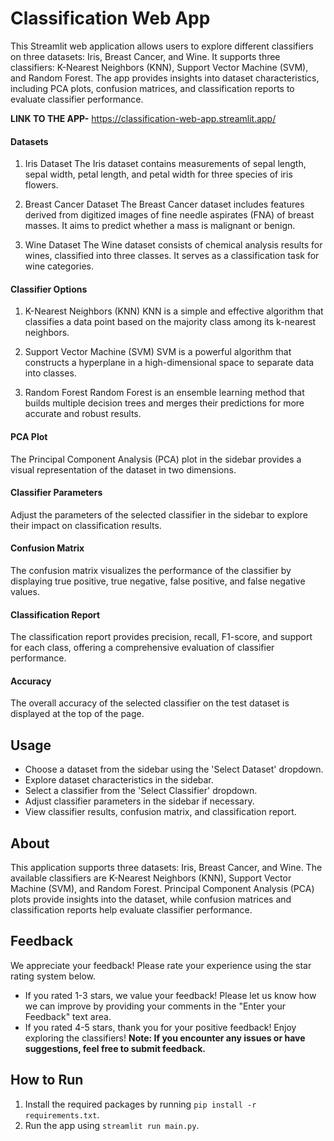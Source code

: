 # Classification Web App

This Streamlit web application allows users to explore different classifiers on three datasets: Iris, Breast Cancer, and Wine. It supports three classifiers: K-Nearest Neighbors (KNN), Support Vector Machine (SVM), and Random Forest. The app provides insights into dataset characteristics, including PCA plots, confusion matrices, and classification reports to evaluate classifier performance.

**LINK TO THE APP-**
https://classification-web-app.streamlit.app/

#### Datasets
1. Iris Dataset
The Iris dataset contains measurements of sepal length, sepal width, petal length, and petal width for three species of iris flowers.

2. Breast Cancer Dataset
The Breast Cancer dataset includes features derived from digitized images of fine needle aspirates (FNA) of breast masses. It aims to predict whether a mass is malignant or benign.

3. Wine Dataset
The Wine dataset consists of chemical analysis results for wines, classified into three classes. It serves as a classification task for wine categories.

#### Classifier Options
1. K-Nearest Neighbors (KNN)
KNN is a simple and effective algorithm that classifies a data point based on the majority class among its k-nearest neighbors.

2. Support Vector Machine (SVM)
SVM is a powerful algorithm that constructs a hyperplane in a high-dimensional space to separate data into classes.

3. Random Forest
Random Forest is an ensemble learning method that builds multiple decision trees and merges their predictions for more accurate and robust results.

#### PCA Plot
The Principal Component Analysis (PCA) plot in the sidebar provides a visual representation of the dataset in two dimensions.

#### Classifier Parameters
Adjust the parameters of the selected classifier in the sidebar to explore their impact on classification results.

#### Confusion Matrix
The confusion matrix visualizes the performance of the classifier by displaying true positive, true negative, false positive, and false negative values.

#### Classification Report
The classification report provides precision, recall, F1-score, and support for each class, offering a comprehensive evaluation of classifier performance.

#### Accuracy
The overall accuracy of the selected classifier on the test dataset is displayed at the top of the page.


## Usage

- Choose a dataset from the sidebar using the 'Select Dataset' dropdown.
- Explore dataset characteristics in the sidebar.
- Select a classifier from the 'Select Classifier' dropdown.
- Adjust classifier parameters in the sidebar if necessary.
- View classifier results, confusion matrix, and classification report.

## About

This application supports three datasets: Iris, Breast Cancer, and Wine. The available classifiers are K-Nearest Neighbors (KNN), Support Vector Machine (SVM), and Random Forest. Principal Component Analysis (PCA) plots provide insights into the dataset, while confusion matrices and classification reports help evaluate classifier performance.

## Feedback
We appreciate your feedback! Please rate your experience using the star rating system below.

- If you rated 1-3 stars, we value your feedback! Please let us know how we can improve by providing your comments in the "Enter your Feedback" text area.
- If you rated 4-5 stars, thank you for your positive feedback! Enjoy exploring the classifiers!
**Note: If you encounter any issues or have suggestions, feel free to submit feedback.**

## How to Run
1. Install the required packages by running ```pip install -r requirements.txt```.
2. Run the app using ```streamlit run main.py```.

